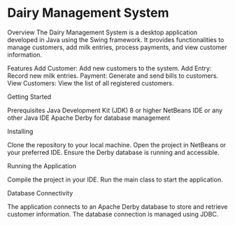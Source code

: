 # Dairy Management System 

Overview
The Dairy Management System is a desktop application developed in Java using the Swing framework. It provides functionalities to manage customers, add milk entries, process payments, and view customer information.

Features
Add Customer: Add new customers to the system.
Add Entry: Record new milk entries.
Payment: Generate and send bills to customers.
View Customers: View the list of all registered customers.

Getting Started

Prerequisites
Java Development Kit (JDK) 8 or higher
NetBeans IDE or any other Java IDE
Apache Derby for database management

Installing

Clone the repository to your local machine.
Open the project in NetBeans or your preferred IDE.
Ensure the Derby database is running and accessible.

Running the Application

Compile the project in your IDE.
Run the main class to start the application.

Database Connectivity

The application connects to an Apache Derby database to store and retrieve customer information. The database connection is managed using JDBC.
